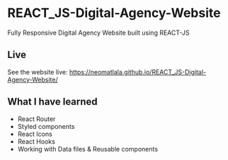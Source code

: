 # REACT_JS-Digital-Agency-Website

Fully Responsive Digital Agency Website built using REACT-JS

## Live

See the website live: https://neomatlala.github.io/REACT_JS-Digital-Agency-Website/

## What I have learned

- React Router
- Styled components
- React Icons
- React Hooks
- Working with Data files & Reusable components


